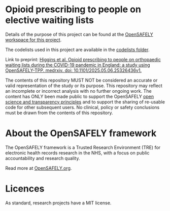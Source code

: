 # Opioid prescribing to people on elective waiting lists

Details of the purpose of this project can be found at the [OpenSAFELY workspace for this project](https://jobs.opensafely.org/repo/https%253A%252F%252Fgithub.com%252Fopensafely%252Fwaiting-list).

The codelists used in this project are available in the [codelists folder](https://github.com/opensafely/waiting-list/tree/main/codelists). 

Link to preprint: [Higgins et al. Opioid prescribing to people on orthopaedic waiting lists during the COVID-19 pandemic in England: a study using OpenSAFELY-TPP. medrxiv. doi: 10.1101/2025.05.06.25326436v1.](https://www.medrxiv.org/content/10.1101/2025.05.06.25326436v1)

The contents of this repository MUST NOT be considered an accurate or valid representation of the study or its purpose. 
This repository may reflect an incomplete or incorrect analysis with no further ongoing work.
The content has ONLY been made public to support the OpenSAFELY [open science and transparency principles](https://www.opensafely.org/about/#contributing-to-best-practice-around-open-science) and to support the sharing of re-usable code for other subsequent users.
No clinical, policy or safety conclusions must be drawn from the contents of this repository.

# About the OpenSAFELY framework

The OpenSAFELY framework is a Trusted Research Environment (TRE) for electronic
health records research in the NHS, with a focus on public accountability and
research quality.

Read more at [OpenSAFELY.org](https://opensafely.org).

# Licences
As standard, research projects have a MIT license. 
